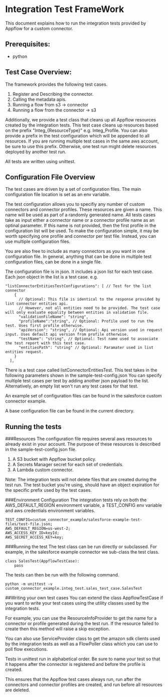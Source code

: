 # Integration Test FrameWork
This document explains how to run the integration tests provided by Appflow for a custom connector.

## Prerequisites:

- python

## Test Case Overview:

The framework provides the following test cases.

1. Register and Describing the connector.
2. Calling the metadata apis.
3. Running a flow from s3 -> connector
4. Running a flow from the connector -> s3

Additionally, we provide a test class that cleans up all Appflow resources created by the integration tests.
This test case cleans up resources based on the prefix "Integ_{ResourceType}" e.g. Integ_Profile. 
You can also provide a prefix in the test configuration which will be appended to all resources.
If you are running multiple test cases in the same aws account, be sure to use this prefix. Otherwise,
one test run might delete resources deployed by another test run.

All tests are written using unittest.

## Configuration File Overview

The test cases are driven by a set of configuration files. The main configuration file location is set
as an env variable.

The test configuration allows you to specifiy any number of custom connectors and connector profiles.
These resources are given a name. This name will be used as part of a randomly
generated name. All tests cases take as input either a connector name or a connector profile name
as an optinal parameter. If this name is not provided, then the first profile in the configuration
list will be used. To make the configuration simple, it may be worth specifying one profile and
connector per test file. Instead, you can use multiple configuration files.

You are also free to include as many connectors as you want in one configuration file. In general, anything that
can be done in multiple test configuration files, can be done in a single file.

The configuration file is in json. It includes a json list for each test case. Each json object in the list
is a test case.
e.g.

```
"listConnectorEntitiesTestConfigurations": [ // Test for the list connector
    {
      // Optional: This file is identical to the response provided by list connector entities api.
      // However, not all entities need to be provided. The test case will only evaluate equality between entities in validation file.
      "validationFileName": "string",
      "profileName":"string", // Optional: Profile used to run the test. Uses first profile otherwise.
      "apiVersion": "string", // Optional: Api version used in request input. Uses default api version from profile otherwise.
      "testName": "string", // Optional: Test name used to associate the test report with this test case.
      "entitiesPath": "string" // Optional: Paramater used in list entities request.
    }
  ],
```

There is a test case called listConnectorEntitiesTest. 
This test takes in the following parameters shown in the sample-test-config.json
You can specify multiple test cases per test by adding another json payload to the list. 
Alternatively, an empty list won't run any test cases for that test.

An example set of configuration files can be found in the salesforce custom connector example.

A base configuration file can be found in the current directory. 


## Running the tests
###Resources 
The configuration file requires several aws resources to already exist in your account. The purpose of these
resources is described in the sample-test-config.json file.
1. A S3 bucket with Appflow bucket policy.
2. A Secrets Manager secret for each set of credentials.
3. A Lambda custom connector.

Note: The integration tests will not delete files that are created during the test run. 
The test bucket you're using, should have an object expiration for the specific prefix used by the test cases.

###Environment Configuration
The integration tests rely on both the AWS_DEFAULT_REGION environment variable, a TEST_CONFIG env variable 
and aws credentials environment variables.

```
TEST_CONFIG=custom_connector_example/salesforce-example-test-files/test-file.json;
AWS_DEFAULT_REGION=us-west-2;
AWS_ACCESS_KEY_ID=keyId;
AWS_SECRET_ACCESS_KEY=key;
```

###Running the test
The test class can be run directly or subclassed.
For example, in the salesforce example connector we sub-class the test class. 
```
class SalesTest(AppflowTestCase):
    pass
```
The tests can then be run with the following command.
```
python -m unittest -v custom_connector_example.integ_test.sales_test_case.SalesTest
```


##Writing your own test cases
You can extend the class AppflowTestCase if you want to write your test cases using the utility 
classes used by the integration tests.

For example, you can use the ResourceInfoProvider to get the name for a connector or profile generated during the test run.
If the resource failed to create then this method will raise a skip exception.

You can also use ServiceProvider class to get the amazon sdk clients used by the integration tests as well as a FlowPoller
class which you can use to poll flow executions. 

Tests in unittest run in alphabetical order. Be sure to name your test so that it happens after the connector is 
registered and before the profile is created.


This ensures that the Appflow test cases always run, run after the connectors and connector profiles are created, 
and run before all resources are deleted.
